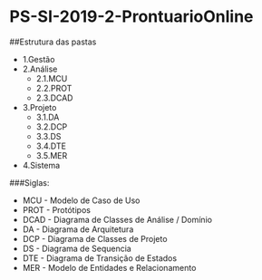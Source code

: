 # PS-SI-2019-2-ProntuarioOnline

##Estrutura das pastas

* 1.Gestão
* 2.Análise 
	* 2.1.MCU
	* 2.2.PROT
	* 2.3.DCAD 
* 3.Projeto
	* 3.1.DA 
	* 3.2.DCP 
	* 3.3.DS 
	* 3.4.DTE 
	* 3.5.MER
* 4.Sistema







###Siglas:
* MCU - Modelo de Caso de Uso
* PROT - Protótipos
* DCAD - Diagrama de Classes de Análise / Domínio
* DA - Diagrama de Arquitetura
* DCP - Diagrama de Classes de Projeto
* DS - Diagrama de Sequencia
* DTE - Diagrama de Transição de Estados
* MER - Modelo de Entidades e Relacionamento